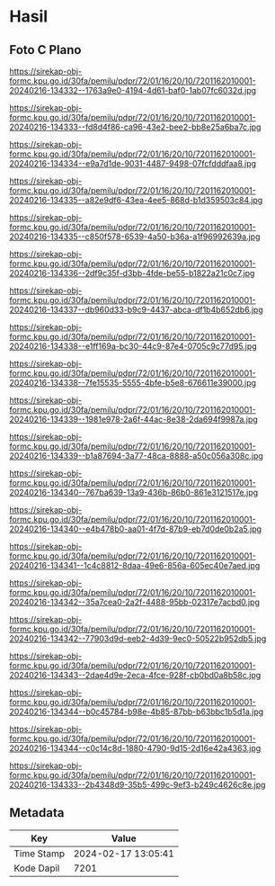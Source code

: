 # Hasil

## Foto C Plano

https://sirekap-obj-formc.kpu.go.id/30fa/pemilu/pdpr/72/01/16/20/10/7201162010001-20240216-134332--1763a9e0-4194-4d61-baf0-1ab07fc6032d.jpg

https://sirekap-obj-formc.kpu.go.id/30fa/pemilu/pdpr/72/01/16/20/10/7201162010001-20240216-134333--fd8d4f86-ca96-43e2-bee2-bb8e25a6ba7c.jpg

https://sirekap-obj-formc.kpu.go.id/30fa/pemilu/pdpr/72/01/16/20/10/7201162010001-20240216-134334--e9a7d1de-9031-4487-9498-07fcfdddfaa8.jpg

https://sirekap-obj-formc.kpu.go.id/30fa/pemilu/pdpr/72/01/16/20/10/7201162010001-20240216-134335--a82e9df6-43ea-4ee5-868d-b1d359503c84.jpg

https://sirekap-obj-formc.kpu.go.id/30fa/pemilu/pdpr/72/01/16/20/10/7201162010001-20240216-134335--c850f578-6539-4a50-b36a-a1f96992639a.jpg

https://sirekap-obj-formc.kpu.go.id/30fa/pemilu/pdpr/72/01/16/20/10/7201162010001-20240216-134336--2df9c35f-d3bb-4fde-be55-b1822a21c0c7.jpg

https://sirekap-obj-formc.kpu.go.id/30fa/pemilu/pdpr/72/01/16/20/10/7201162010001-20240216-134337--db960d33-b9c9-4437-abca-df1b4b652db6.jpg

https://sirekap-obj-formc.kpu.go.id/30fa/pemilu/pdpr/72/01/16/20/10/7201162010001-20240216-134338--e1ff169a-bc30-44c9-87e4-0705c9c77d95.jpg

https://sirekap-obj-formc.kpu.go.id/30fa/pemilu/pdpr/72/01/16/20/10/7201162010001-20240216-134338--7fe15535-5555-4bfe-b5e8-676611e39000.jpg

https://sirekap-obj-formc.kpu.go.id/30fa/pemilu/pdpr/72/01/16/20/10/7201162010001-20240216-134339--1981e978-2a6f-44ac-8e38-2da694f9987a.jpg

https://sirekap-obj-formc.kpu.go.id/30fa/pemilu/pdpr/72/01/16/20/10/7201162010001-20240216-134339--b1a87694-3a77-48ca-8888-a50c056a308c.jpg

https://sirekap-obj-formc.kpu.go.id/30fa/pemilu/pdpr/72/01/16/20/10/7201162010001-20240216-134340--767ba639-13a9-436b-86b0-861e3121517e.jpg

https://sirekap-obj-formc.kpu.go.id/30fa/pemilu/pdpr/72/01/16/20/10/7201162010001-20240216-134340--e4b478b0-aa01-4f7d-87b9-eb7d0de0b2a5.jpg

https://sirekap-obj-formc.kpu.go.id/30fa/pemilu/pdpr/72/01/16/20/10/7201162010001-20240216-134341--1c4c8812-8daa-49e6-856a-605ec40e7aed.jpg

https://sirekap-obj-formc.kpu.go.id/30fa/pemilu/pdpr/72/01/16/20/10/7201162010001-20240216-134342--35a7cea0-2a2f-4488-95bb-02317e7acbd0.jpg

https://sirekap-obj-formc.kpu.go.id/30fa/pemilu/pdpr/72/01/16/20/10/7201162010001-20240216-134342--77903d9d-eeb2-4d39-9ec0-50522b952db5.jpg

https://sirekap-obj-formc.kpu.go.id/30fa/pemilu/pdpr/72/01/16/20/10/7201162010001-20240216-134343--2dae4d9e-2eca-4fce-928f-cb0bd0a8b58c.jpg

https://sirekap-obj-formc.kpu.go.id/30fa/pemilu/pdpr/72/01/16/20/10/7201162010001-20240216-134344--b0c45784-b98e-4b85-87bb-b63bbc1b5d1a.jpg

https://sirekap-obj-formc.kpu.go.id/30fa/pemilu/pdpr/72/01/16/20/10/7201162010001-20240216-134344--c0c14c8d-1880-4790-9d15-2d16e42a4363.jpg

https://sirekap-obj-formc.kpu.go.id/30fa/pemilu/pdpr/72/01/16/20/10/7201162010001-20240216-134333--2b4348d9-35b5-499c-9ef3-b249c4626c8e.jpg


## Metadata

| Key        | Value               |
| ---------- | ------------------- |
| Time Stamp | 2024-02-17 13:05:41 |
| Kode Dapil | 7201                |



